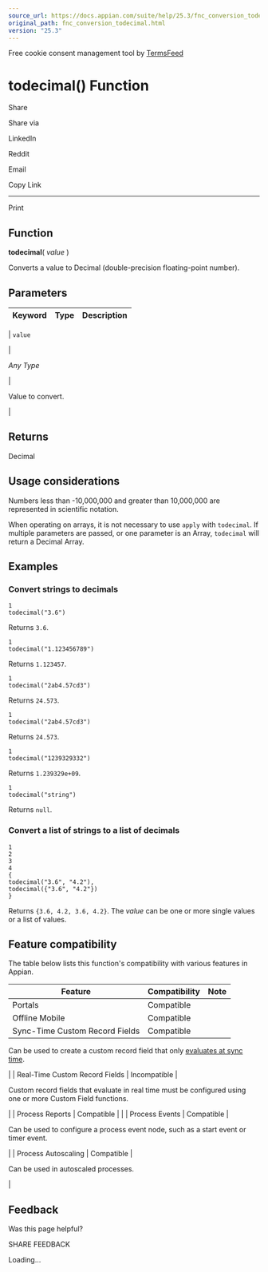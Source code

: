 ```yaml
---
source_url: https://docs.appian.com/suite/help/25.3/fnc_conversion_todecimal.html
original_path: fnc_conversion_todecimal.html
version: "25.3"
---
```


Free cookie consent management tool by [TermsFeed](https://www.termsfeed.com/)

# todecimal() Function

Share

Share via

LinkedIn

Reddit

Email

Copy Link

* * *

Print

## Function

**todecimal**( _value_ )

Converts a value to Decimal (double-precision floating-point number).

## Parameters

| Keyword | Type | Description |
| --- | --- | --- |
|
`value`

 |

_Any Type_

 |

Value to convert.

 |

## Returns

Decimal

## Usage considerations

Numbers less than -10,000,000 and greater than 10,000,000 are represented in scientific notation.

When operating on arrays, it is not necessary to use `apply` with `todecimal`. If multiple parameters are passed, or one parameter is an Array, `todecimal` will return a Decimal Array.

## Examples

### Convert strings to decimals

```
1
todecimal("3.6")
```

Returns `3.6`.

```
1
todecimal("1.123456789")
```

Returns `1.123457`.

```
1
todecimal("2ab4.57cd3")
```

Returns `24.573`.

```
1
todecimal("2ab4.57cd3")
```

Returns `24.573`.

```
1
todecimal("1239329332")
```

Returns `1.239329e+09`.

```
1
todecimal("string")
```

Returns `null`.

### Convert a list of strings to a list of decimals

```
1
2
3
4
{
todecimal("3.6", "4.2"),
todecimal({"3.6", "4.2"})
}
```

Returns `{3.6, 4.2, 3.6, 4.2}`. The _value_ can be one or more single values or a list of values.

## Feature compatibility

The table below lists this function's compatibility with various features in Appian.

| Feature | Compatibility | Note |
| --- | --- | --- |
| Portals | Compatible |  |
| Offline Mobile | Compatible |  |
| Sync-Time Custom Record Fields | Compatible |
Can be used to create a custom record field that only [evaluates at sync time](custom-record-fields.html#prodlink-sync-time-evaluations).

 |
| Real-Time Custom Record Fields | Incompatible |

Custom record fields that evaluate in real time must be configured using one or more Custom Field functions.

 |
| Process Reports | Compatible |  |
| Process Events | Compatible |

Can be used to configure a process event node, such as a start event or timer event.

 |
| Process Autoscaling | Compatible |

Can be used in autoscaled processes.

 |

## Feedback

Was this page helpful?

SHARE FEEDBACK

Loading...